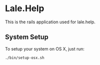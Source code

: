 # Lale.Help

This is the rails application used for lale.help.

## System Setup

To setup your system on OS X, just run:

    ./bin/setup-osx.sh

